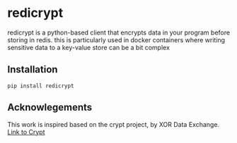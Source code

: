 # redicrypt

redicrypt is a python-based client that encrypts data in your program before storing in redis. this is particularly used in docker containers where writing sensitive data to a key-value store can be a bit complex

## Installation

``` pip install redicrypt ```

## Acknowlegements

This work is inspired based on the crypt project, by XOR Data Exchange. [ Link to Crypt ](http://xordataexchange.github.io/crypt/)
